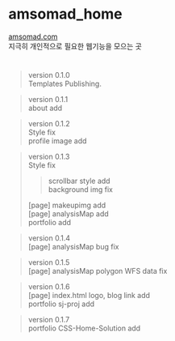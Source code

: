# amsomad_home
[amsomad.com](https://amsomad.com) <br>
 지극히 개인적으로 필요한 웹기능을 모으는 곳

#

> version 0.1.0 <br>
> Templates Publishing.

> version 0.1.1 <br>
> about add

> version 0.1.2 <br>
> Style fix <br>
> profile image add

> version 0.1.3 <br>
> Style fix <br>
> > scrollbar style add<br>
> > background img fix
>
> [page] makeupimg add <br>
> [page] analysisMap add <br>
> portfolio add

> version 0.1.4 <br>
> [page] analysisMap bug fix <br>

> version 0.1.5 <br>
> [page] analysisMap polygon WFS data fix<br>

> version 0.1.6 <br>
> [page] index.html logo, blog link add <br>
> portfolio sj-proj add

> version 0.1.7 <br>
> portfolio CSS-Home-Solution add

